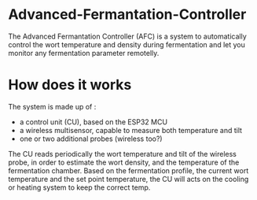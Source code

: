 # Advanced-Fermantation-Controller
The Advanced Fermantation Controller (AFC) is a system to automatically control the wort temperature and density during fermentation and let you monitor any fermentation parameter remotelly.

# How does it works
The system is made up of :
- a control unit (CU), based on the ESP32 MCU
- a wireless multisensor, capable to measure both temperature and tilt
- one or two additional probes (wireless too?)

The CU reads periodically the wort temperature and tilt of the wireless probe, in order to estimate the wort density, and the temperature of the fermentation chamber. Based on the fermentation profile, the current wort temperature and the set point temperature, the CU will acts on the cooling or heating system to keep the correct temp.

